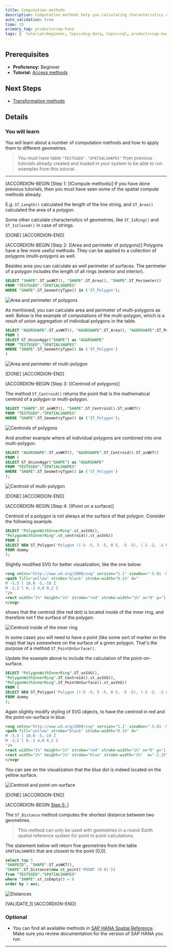 ```yaml
---
title: Computation methods
description: Computation methods help you calculating characteristics of geometries
auto_validation: true
time: 15
primary_tag: products>sap-hana
tags: [  tutorial>beginner, topic>big-data, topic>sql, products>sap-hana, products>sap-hana\,-express-edition ]
---
```


## Prerequisites  
 - **Proficiency:** Beginner
 - **Tutorial:** [Access methods](https://developers.sap.com/tutorials/hana-spatial-methods-access.html)

## Next Steps
 - [Transformation methods](https://developers.sap.com/tutorials/hana-spatial-methods-transform.html)

## Details
### You will learn  
You will learn about a number of computation methods and how to apply them to different geometries.

>You must have table `"TESTSGEO"."SPATIALSHAPES"` from previous tutorials already created and loaded in your system to be able to run examples from this tutorial.

---

[ACCORDION-BEGIN [Step 1: ](Compute methods)]
If you have done previous tutorials, then you must have seen some of the spatial compute methods already.

E.g. `ST_Length()` calculated the length of the line string, and `ST_Area()` calculated the area of a polygon.

Some other calculate characteristics of geometries, like `ST_IsRing()` and `ST_IsClosed()` in case of strings.

[DONE]
[ACCORDION-END]

[ACCORDION-BEGIN [Step 2: ](Area and perimeter of polygons)]
Polygons have a few more useful methods. They can be applied to a collection of polygons (multi-polygon) as well.

Besides area you can calculate as well perimeter of surfaces. The perimeter of a polygon includes the length of all rings (exterior and interior).

```sql
SELECT "SHAPE".ST_asWKT(), "SHAPE".ST_Area(), "SHAPE".ST_Perimeter()
FROM "TESTSGEO"."SPATIALSHAPES"
WHERE "SHAPE".ST_GeometryType() in ('ST_Polygon');
```

![Area and perimeter of polygons](comp10.png)

As mentioned, you can calculate area and perimeter of multi-polygons as well. Below is the example of computations of the multi-polygon, which is a result of union aggregation of individual polygons in the table.

```sql
SELECT "AGGRSHAPE".ST_asWKT(), "AGGRSHAPE".ST_Area(), "AGGRSHAPE".ST_Perimeter()
FROM (
SELECT ST_UnionAggr("SHAPE") as "AGGRSHAPE"
FROM "TESTSGEO"."SPATIALSHAPES"
WHERE "SHAPE".ST_GeometryType() in ('ST_Polygon')
)
```

![Area and perimeter of multi-polygon](comp20.png)

[DONE]
[ACCORDION-END]

[ACCORDION-BEGIN [Step 3: ](Centroid of polygons)]

The method `ST_Centroid()` returns the point that is the mathematical centroid of a polygon or multi-polygon.

```sql
SELECT "SHAPE".ST_asWKT(), "SHAPE".ST_Centroid().ST_asWKT()
FROM "TESTSGEO"."SPATIALSHAPES"
WHERE "SHAPE".ST_GeometryType() in ('ST_Polygon');
```

![Centroids of polygons](comp30.png)

And another example where all individual polygons are combined into one multi-polygon.

```sql
SELECT "AGGRSHAPE".ST_asWKT(), "AGGRSHAPE".ST_Centroid().ST_asWKT()
FROM (
SELECT ST_UnionAggr("SHAPE") as "AGGRSHAPE"
FROM "TESTSGEO"."SPATIALSHAPES"
WHERE "SHAPE".ST_GeometryType() in ('ST_Polygon')
);
```

![Centroid of multi-polygon](comp40.png)

[DONE]
[ACCORDION-END]

[ACCORDION-BEGIN [Step 4: ](Point on a surface)]

Centroid of a polygon is not always at the surface of that polygon. Consider the following example.

```sql
SELECT "PolygonWithInnerRing".st_asSVG(),
"PolygonWithInnerRing".st_centroid().st_asSVG()
FROM (
SELECT NEW ST_Polygon('Polygon ((-5 -5, 5 -5, 0 5, -5 -5), (-2 -2, -2 0, 2 0, 2 -2, -2 -2))') as "PolygonWithInnerRing"
FROM dummy
);
```

Slightly modified SVG for better visualization, like the one below:
```xml
<svg xmlns="http://www.w3.org/2000/svg" version="1.1" viewBox="-5.01 -5.01 10.02 10.02">
<path fill="yellow" stroke="black" stroke-width="0.1%" d="
M -5,5 l 10,0 -5,-10 Z
M -2,2 l 0,-2 4,0 0,2 Z
"/>
<rect width="1%" height="1%" stroke="red" stroke-width="1%" x="0" y="1.79365"/>
</svg>
```

shows that the centroid (the red dot) is located inside of the inner ring, and therefore not f the surface of the polygon.

![Centroid inside of the inner ring](comp50.png)

In some cases you will need to have a point (like some sort of marker on the map) that lays somewhere on the surface of a given polygon. That's the purpose of a method `ST_PointOnSurface()`.

Update the example above to include the calculation of the point-on-surface.

```sql
SELECT "PolygonWithInnerRing".ST_asSVG(),
"PolygonWithInnerRing".ST_Centroid().st_asSVG(),
"PolygonWithInnerRing".ST_PointOnSurface().st_asSVG()
FROM (
SELECT NEW ST_Polygon('Polygon ((-5 -5, 5 -5, 0 5, -5 -5), (-2 -2, -2 0, 2 0, 2 -2, -2 -2))') as "PolygonWithInnerRing"
FROM dummy
);
```

Again slightly modify styling of SVG objects, to have the centroid in red and the point-on-surface in blue.

```xml
<svg xmlns="http://www.w3.org/2000/svg" version="1.1" viewBox="-5.01 -5.01 10.02 10.02">
<path fill="yellow" stroke="black" stroke-width="0.1%" d="
M -5,5 l 10,0 -5,-10 Z
M -2,2 l 0,-2 4,0 0,2 Z
"/>
<rect width="1%" height="1%" stroke="red" stroke-width="1%" x="0" y="1.79365"/>
<rect width="1%" height="1%" stroke="blue" stroke-width="1%"  x="-2.25" y="0"/>
</svg>
```

You can see on the visualization that the blue dot is indeed located on the yellow surface.

![Centroid and point-on-surface](comp60.png)

[DONE]
[ACCORDION-END]

[ACCORDION-BEGIN [Step 5: ](Distance)]

The `ST_Distance` method computes the shortest distance between two geometries.

>This method can only be used with geometries in a round-Earth spatial reference system for point to point calculations.

The statement below will return five geometries from the table `SPATIALSHAPES` that are closest to the point (0,0).

```sql
select top 5
"SHAPEID", "SHAPE".ST_asWKT(),
"SHAPE".ST_Distance(new st_point('POINT (0 0)'))
from "TESTSGEO"."SPATIALSHAPES"
where "SHAPE".st_isEmpty() = 0
order by 3 asc;
```

![Distances](comp70.png)

[VALIDATE_1]
[ACCORDION-END]

### Optional
- You can find all available methods in [SAP HANA Spatial Reference](https://help.sap.com/viewer/cbbbfc20871e4559abfd45a78ad58c02/latest/en-US/7a13f280787c10148dc893063dfed1c4.html). Make sure you review documentation for the version of SAP HANA you run.

---
